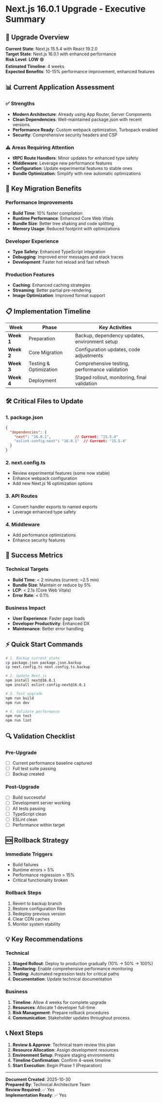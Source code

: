 # Next.js 16.0.1 Upgrade - Executive Summary

## 🎯 Upgrade Overview

**Current State**: Next.js 15.5.4 with React 19.2.0  
**Target State**: Next.js 16.0.1 with enhanced performance  
**Risk Level**: **LOW** 🟢  
**Estimated Timeline**: 4 weeks  
**Expected Benefits**: 10-15% performance improvement, enhanced features

## 📊 Current Application Assessment

### ✅ Strengths
- **Modern Architecture**: Already using App Router, Server Components
- **Clean Dependencies**: Well-maintained package.json with recent versions
- **Performance Ready**: Custom webpack optimization, Turbopack enabled
- **Security**: Comprehensive security headers and CSP

### ⚠️ Areas Requiring Attention
- **tRPC Route Handlers**: Minor updates for enhanced type safety
- **Middleware**: Leverage new performance features
- **Configuration**: Update experimental features to stable ones
- **Bundle Optimization**: Simplify with new automatic optimizations

## 🚀 Key Migration Benefits

### Performance Improvements
- **Build Time**: 10% faster compilation
- **Runtime Performance**: Enhanced Core Web Vitals
- **Bundle Size**: Better tree shaking and code splitting
- **Memory Usage**: Reduced footprint with optimizations

### Developer Experience
- **Type Safety**: Enhanced TypeScript integration
- **Debugging**: Improved error messages and stack traces
- **Development**: Faster hot reload and fast refresh

### Production Features
- **Caching**: Enhanced caching strategies
- **Streaming**: Better partial pre-rendering
- **Image Optimization**: Improved format support

## 📋 Implementation Timeline

| Week | Phase | Key Activities |
|------|-------|---------------|
| **Week 1** | Preparation | Backup, dependency updates, environment setup |
| **Week 2** | Core Migration | Configuration updates, code adjustments |
| **Week 3** | Testing & Optimization | Comprehensive testing, performance validation |
| **Week 4** | Deployment | Staged rollout, monitoring, final validation |

## 🛠️ Critical Files to Update

### 1. package.json
```json
{
  "dependencies": {
    "next": "16.0.1",           // Current: "15.5.4"
    "eslint-config-next": "16.0.1"  // Current: "15.5.4"
  }
}
```

### 2. next.config.ts
- Review experimental features (some now stable)
- Enhance webpack configuration
- Add new Next.js 16 optimization options

### 3. API Routes
- Convert handler exports to named exports
- Leverage enhanced type safety

### 4. Middleware
- Add performance optimizations
- Enhance security features

## 🎯 Success Metrics

### Technical Targets
- **Build Time**: < 2 minutes (current: ~2.5 min)
- **Bundle Size**: Maintain or reduce by 5%
- **LCP**: < 2.1s (Core Web Vitals)
- **Error Rate**: < 0.1%

### Business Impact
- **User Experience**: Faster page loads
- **Developer Productivity**: Enhanced DX
- **Maintenance**: Better error handling

## ⚡ Quick Start Commands

```bash
# 1. Backup current state
cp package.json package.json.backup
cp next.config.ts next.config.ts.backup

# 2. Update Next.js
npm install next@16.0.1
npm install eslint-config-next@16.0.1

# 3. Test upgrade
npm run build
npm run dev

# 4. Validate performance
npm run test
npm run lint
```

## 🔍 Validation Checklist

### Pre-Upgrade
- [ ] Current performance baseline captured
- [ ] Full test suite passing
- [ ] Backup created

### Post-Upgrade
- [ ] Build successful
- [ ] Development server working
- [ ] All tests passing
- [ ] TypeScript clean
- [ ] ESLint clean
- [ ] Performance within target

## 🆘 Rollback Strategy

### Immediate Triggers
- Build failures
- Runtime errors > 5%
- Performance regression > 15%
- Critical functionality broken

### Rollback Steps
1. Revert to backup branch
2. Restore configuration files
3. Redeploy previous version
4. Clear CDN caches
5. Monitor system stability

## 💡 Key Recommendations

### Technical
1. **Staged Rollout**: Deploy to production gradually (10% → 50% → 100%)
2. **Monitoring**: Enable comprehensive performance monitoring
3. **Testing**: Automated regression tests for critical paths
4. **Documentation**: Update technical documentation

### Business
1. **Timeline**: Allow 4 weeks for complete upgrade
2. **Resources**: Allocate 1 developer full-time
3. **Risk Management**: Prepare rollback procedures
4. **Communication**: Stakeholder updates throughout process

## 📞 Next Steps

1. **Review & Approve**: Technical team review this plan
2. **Resource Allocation**: Assign development resources
3. **Environment Setup**: Prepare staging environments
4. **Timeline Confirmation**: Confirm 4-week timeline
5. **Start Execution**: Begin Phase 1 (Preparation)

---

**Document Created**: 2025-10-30  
**Prepared By**: Technical Architecture Team  
**Review Required**: ✅ Yes  
**Implementation Ready**: ✅ Yes